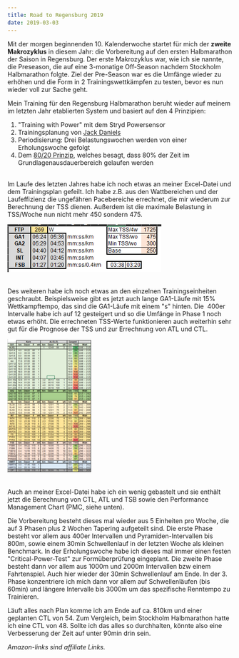 ```yaml
---
title: Road to Regensburg 2019
date: 2019-03-03
---
```

Mit der morgen beginnenden 10. Kalenderwoche startet für mich der **zweite Makrozyklus** in diesem Jahr: die Vorbereitung auf den ersten Halbmarathon der Saison in Regensburg. Der erste Makrozyklus war, wie ich sie nannte, die Preseason, die auf eine 3-monatige Off-Season nachdem Stockholm Halbmarathon folgte. Ziel der Pre-Season war es die Umfänge wieder zu erhöhen und die Form in 2 Trainingswettkämpfen zu testen, bevor es nun wieder voll zur Sache geht.

Mein Training für den Regensburg Halbmarathon beruht wieder auf meinem im letzten Jahr etablierten System und basiert auf den 4 Prinzipien:

1. "Training with Power" mit dem Stryd Powersensor
2. Trainingsplanung von [Jack Daniels](https://amzn.to/2GQWiqt)
3. Periodisierung: Drei Belastungswochen werden von einer Erholungswoche gefolgt
4. Dem [80/20 Prinzip](https://amzn.to/2BXBQQv), welches besagt, dass 80% der Zeit im Grundlagenausdauerbereich gelaufen werden<br /><br />

Im Laufe des letzten Jahres habe ich noch etwas an meiner Excel-Datei und dem Trainingsplan gefeilt. Ich habe z.B. aus den Wattbereichen und der Laufeffizienz die ungefähren Pacebereiche errechnet, die mir wiederum zur Berechnung der TSS dienen. Außerdem ist die maximale Belastung in TSS/Woche nun nicht mehr 450 sondern 475.

![](/assets/images/Trainingsbereiche.png)<br /><br />

Des weiteren habe ich noch etwas an den einzelnen Trainingseinheiten geschraubt. Beispielsweise gibt es jetzt auch lange GA1-Läufe mit 15% Wettkampftempo, das sind die GA1-Läufe mit einem "s" hinten. Die  400er Intervalle habe ich auf 12 gesteigert und so die Umfänge in Phase 1 noch etwas erhöht. Die errechneten TSS-Werte funktionieren auch weiterhin sehr gut für die Prognose der TSS und zur Errechnung von ATL und CTL.

![](/assets/images/Trainingsarten-189x300.png)<br /><br />

Auch an meiner Excel-Datei habe ich ein wenig gebastelt und sie enthält jetzt die Berechnung von CTL, ATL und TSB sowie den Performance Management Chart (PMC, siehe unten).

Die Vorbereitung besteht dieses mal wieder aus 5 Einheiten pro Woche, die auf 3 Phasen plus 2 Wochen Tapering aufgeteilt sind. Die erste Phase besteht vor allem aus 400er Intervallen und Pyramiden-Intervallen bis 800m, sowie einem 30min Schwellenlauf in der letzten Woche als kleinen Benchmark. In der Erholungswoche habe ich dieses mal immer einen festen "Critical-Power-Test" zur Formüberprüfung eingeplant. Die zweite Phase besteht dann vor allem aus 1000m und 2000m Intervallen bzw einem Fahrtenspiel. Auch hier wieder der 30min Schwellenlauf am Ende. In der 3. Phase konzentriere ich mich dann vor allem auf Schwellenläufen (bis 60min) und längere Intervalle bis 3000m um das spezifische Renntempo zu Trainieren.

Läuft alles nach Plan komme ich am Ende auf ca. 810km und einer geplanten CTL von 54. Zum Vergleich, beim Stockholm Halbmarathon hatte ich eine CTL von 48. Sollte ich das alles so durchhalten, könnte also eine Verbesserung der Zeit auf unter 90min drin sein.


*Amazon-links sind affiliate Links.*<br /><br />
